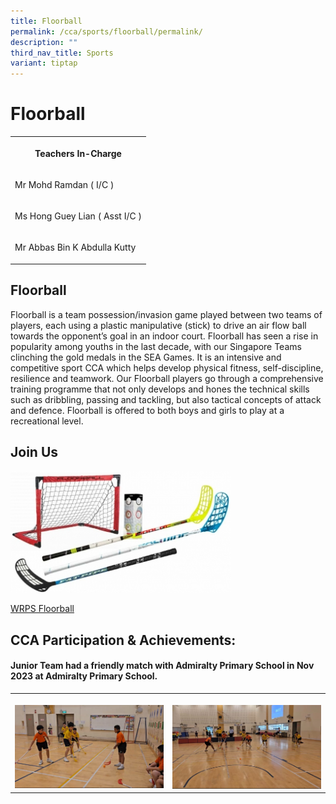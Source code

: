 ```yaml
---
title: Floorball
permalink: /cca/sports/floorball/permalink/
description: ""
third_nav_title: Sports
variant: tiptap
---
```

<h1>Floorball</h1>
<table>
<tbody>
<tr>
<th rowspan="1" colspan="1">
<p>Teachers In-Charge</p>
</th>
</tr>
<tr>
<td rowspan="1" colspan="1">
<p>Mr Mohd Ramdan ( I/C )</p>
</td>
</tr>
<tr>
<td rowspan="1" colspan="1">
<p>Ms Hong Guey Lian ( Asst I/C )</p>
</td>
</tr>
<tr>
<td rowspan="1" colspan="1">
<p>Mr Abbas Bin K Abdulla Kutty</p>
</td>
</tr>
</tbody>
</table>
<h2>Floorball</h2>
<p>Floorball&nbsp;is a&nbsp;team possession/invasion game played between
two teams of players, each using a plastic manipulative (stick) to drive
an air flow ball towards the opponent’s goal in an indoor court. Floorball
has seen a rise in popularity among youths in the last decade, with our
Singapore Teams clinching the gold medals in the SEA Games. It is an intensive
and competitive sport CCA which helps develop physical fitness, self-discipline,
resilience and teamwork. Our Floorball players go through a comprehensive
training programme that not only develops and hones the technical skills
such as dribbling, passing and tackling, but also tactical concepts of
attack and defence. Floorball is offered to both boys and girls to play
at a recreational level.</p>
<h2>Join Us</h2>
<div class="isomer-image-wrapper">
<img style="width: 70%;" height="auto" width="100%" alt="" src="/images/CCA%20Sports/home1_set_main_w_360x199.jpg">
</div>
<p><a href="https://www.youtube.com/watch?v=xdJeAJ5HJro" rel="noopener noreferrer nofollow" target="_blank">WRPS Floorball</a>
</p>
<h2>CCA Participation &amp; Achievements:</h2>
<h4>Junior Team had a friendly match with Admiralty Primary School in Nov 2023 at Admiralty Primary School.</h4>
<table>
<tbody>
<tr>
<th rowspan="1" colspan="1">
<p></p>
<div class="isomer-image-wrapper">
<img style="width: 100%" height="auto" width="100%" alt="" src="/images/CCA Sports/Floorball/image.png">
</div>
</th>
<th rowspan="1" colspan="1">
<p></p>
<div class="isomer-image-wrapper">
<img style="width: 100%" height="auto" width="100%" alt="" src="/images/CCA Sports/Floorball/image__1_.png">
</div>
</th>
</tr>
</tbody>
</table>
<p></p>